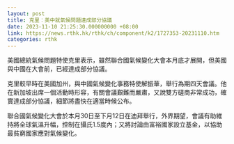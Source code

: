 ```yaml
---
layout: post
title: 克里︰美中就氣候問題達成部分協議
date: 2023-11-10 21:25:30.000000000 +08:00
link: https://news.rthk.hk/rthk/ch/component/k2/1727353-20231110.htm
categories: rthk
---
```


美國總統氣候問題特使克里表示，雖然聯合國氣候變化大會本月底才展開，但美國與中國在大會前，已經達成部分協議。

克里較早時在美國加州，與中國氣候變化事務特使解振華，舉行為期四天會議。他在新加坡出席一個活動時形容，有關會議艱難而嚴肅，又說雙方磋商非常成功，確實達成部分協議，細節將盡快在適當時候公布。

聯合國氣候變化大會於本月30日至下月12日在迪拜舉行，外界期望，會議有助維持將全球氣溫升幅，控制在攝氏1.5度內；又將討論由富裕國家設立基金，以協助最貧窮國家應對氣候變化。
